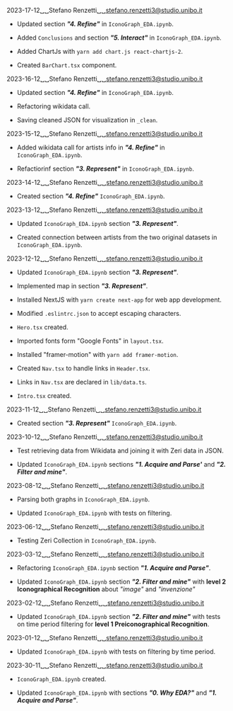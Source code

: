 2023-17-12␣␣Stefano Renzetti␣␣<stefano.renzetti3@studio.unibo.it>

* Updated section ***"4. Refine"*** in `IconoGraph_EDA.ipynb`.

* Added `Conclusions` and section ***"5. Interact"*** in `IconoGraph_EDA.ipynb`.

* Added ChartJs with `yarn add chart.js react-chartjs-2`.

* Created `BarChart.tsx` component.

2023-16-12␣␣Stefano Renzetti␣␣<stefano.renzetti3@studio.unibo.it>

* Updated section ***"4. Refine"*** in `IconoGraph_EDA.ipynb`.

* Refactoring wikidata call.

* Saving cleaned JSON for visualization in `_clean`.

2023-15-12␣␣Stefano Renzetti␣␣<stefano.renzetti3@studio.unibo.it>

* Added wikidata call for artists info in ***"4. Refine"*** in
    `IconoGraph_EDA.ipynb`.

* Refactiorinf section ***"3. Represent"*** in `IconoGraph_EDA.ipynb`.

2023-14-12␣␣Stefano Renzetti␣␣<stefano.renzetti3@studio.unibo.it>

* Created section ***"4. Refine"*** `IconoGraph_EDA.ipynb`.

2023-13-12␣␣Stefano Renzetti␣␣<stefano.renzetti3@studio.unibo.it>

* Updated `IconoGraph_EDA.ipynb` section ***"3. Represent"***.

* Created connection between artists from the two original datasets
    in `IconoGraph_EDA.ipynb`.

2023-12-12␣␣Stefano Renzetti␣␣<stefano.renzetti3@studio.unibo.it>

* Updated `IconoGraph_EDA.ipynb` section ***"3. Represent"***.

* Implemented map in  section ***"3. Represent"***.

* Installed NextJS with `yarn create next-app` for web app development.

* Modified `.eslintrc.json` to accept escaping characters.

* `Hero.tsx` created.

* Imported fonts form "Google Fonts" in `layout.tsx`.

* Installed "framer-motion" with `yarn add framer-motion`.

* Created `Nav.tsx` to handle links in `Header.tsx`.

* Links in `Nav.tsx` are declared in `lib/data.ts`.

* `Intro.tsx` created.

2023-11-12␣␣Stefano Renzetti␣␣<stefano.renzetti3@studio.unibo.it>

* Created section ***"3. Represent"*** `IconoGraph_EDA.ipynb`.

2023-10-12␣␣Stefano Renzetti␣␣<stefano.renzetti3@studio.unibo.it>

* Test retrieving data from Wikidata and joining it with Zeri data in JSON.

* Updated `IconoGraph_EDA.ipynb` sections ***"1. Acquire and Parse'*** and
    ***"2. Filter and mine"***.

2023-08-12␣␣Stefano Renzetti␣␣<stefano.renzetti3@studio.unibo.it>

* Parsing both graphs in `IconoGraph_EDA.ipynb`.

* Updated `IconoGraph_EDA.ipynb` with tests on filtering.

2023-06-12␣␣Stefano Renzetti␣␣<stefano.renzetti3@studio.unibo.it>

* Testing Zeri Collection in `IconoGraph_EDA.ipynb`.

2023-03-12␣␣Stefano Renzetti␣␣<stefano.renzetti3@studio.unibo.it>

* Refactoring `IconoGraph_EDA.ipynb` section ***"1. Acquire and Parse"***.

* Updated `IconoGraph_EDA.ipynb` section ***"2. Filter and mine"*** with
    **level 2 Iconographical Recognition** about *"image"* and *"invenzione"*

2023-02-12␣␣Stefano Renzetti␣␣<stefano.renzetti3@studio.unibo.it>

* Updated `IconoGraph_EDA.ipynb` section ***"2. Filter and mine"*** with tests
    on time period filtering for **level 1 Preiconographical Recognition**.

2023-01-12␣␣Stefano Renzetti␣␣<stefano.renzetti3@studio.unibo.it>

* Updated `IconoGraph_EDA.ipynb` with tests on filtering by time period.

2023-30-11␣␣Stefano Renzetti␣␣<stefano.renzetti3@studio.unibo.it>

* `IconoGraph_EDA.ipynb` created.

* Updated `IconoGraph_EDA.ipynb` with sections ***"0. Why EDA?"***
    and ***"1. Acquire and Parse"***.    